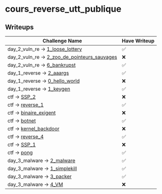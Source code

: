 
# cours_reverse_utt_publique

## Writeups

| Challenge Name  | Have Writeup |
| ------------- | ------------- |
| day_2_vuln_re -> [1_loose_lottery](exercices/day_2_vuln_re/1_loose_lottery)  |  ✅  |
| day_2_vuln_re -> [2_zoo_de_pointeurs_sauvages](exercices/day_2_vuln_re/2_zoo_de_pointeurs_sauvages)  |  ❌  |
| day_2_vuln_re -> [6_bankrupst](exercices/day_2_vuln_re/6_bankrupst)  |  ✅  |
| day_1_reverse -> [2_aaargs](exercices/day_1_reverse/2_aaargs)  |  ✅  |
| day_1_reverse -> [0_hello_world](exercices/day_1_reverse/0_hello_world)  |  ❌  |
| day_1_reverse -> [1_keygen](exercices/day_1_reverse/1_keygen)  |  ✅  |
| ctf -> [SSP_2](exercices/ctf/SSP_2)  |  ❌  |
| ctf -> [reverse_1](exercices/ctf/reverse_1)  |  ✅  |
| ctf -> [binaire_exigent](exercices/ctf/binaire_exigent)  |  ❌  |
| ctf -> [botnet](exercices/ctf/botnet)  |  ✅  |
| ctf -> [kernel_backdoor](exercices/ctf/kernel_backdoor)  |  ❌  |
| ctf -> [reverse_4](exercices/ctf/reverse_4)  |  ✅  |
| ctf -> [SSP_1](exercices/ctf/SSP_1)  |  ❌  |
| ctf -> [pong](exercices/ctf/pong)  |  ✅  |
| day_3_malware -> [2_malware](exercices/day_3_malware/2_malware)  |  ✅  |
| day_3_malware -> [1_simplekill](exercices/day_3_malware/1_simplekill)  |  ✅  |
| day_3_malware -> [3_packer](exercices/day_3_malware/3_packer)  |  ✅  |
| day_3_malware -> [4_VM](exercices/day_3_malware/4_VM)  |  ❌  |
